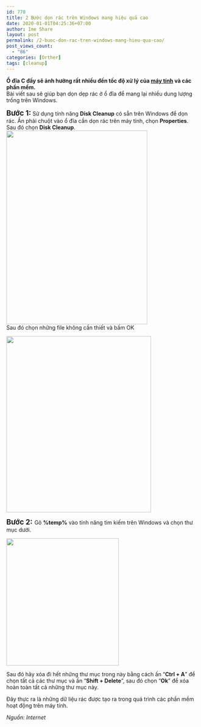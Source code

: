 ```yaml
---
id: 770
title: 2 Bước dọn rác trên Windows mang hiệu quả cao
date: 2020-01-01T04:25:36+07:00
author: Ime Share
layout: post
permalink: /2-buoc-don-rac-tren-windows-mang-hieu-qua-cao/
post_views_count:
  - "86"
categories: [Orther]
tags: [cleanup]
---
```

**Ổ đĩa C đầy sẽ ảnh hưởng rất nhiều đến tốc độ xử lý của <a href="https://fptshop.com.vn/may-tinh-xach-tay" target="_blank" rel="noopener noreferrer">máy tính</a> và các phần mềm.**  
Bài viết sau sẽ giúp bạn dọn dẹp rác ở ổ đĩa để mang lại nhiều dung lượng trống trên Windows.

<span style="font-size: 14pt;"><strong>Bước 1:</strong></span> Sử dụng tính năng **Disk Cleanup** có sẵn trên Windows để dọn rác. Ấn phải chuột vào ổ đĩa cần dọn rác trên máy tính, chọn **Properties**. Sau đó chọn **Disk Cleanup**.  
[<img class="aligncenter wp-image-771 size-full" src="https://anhkevin.github.io/assets/img/uploads/2020/02/clear1.png" alt="" width="370" height="507" srcset="https://anhkevin.github.io/assets/img/uploads/2020/02/clear1.png 370w, https://anhkevin.github.io/assets/img/uploads/2020/02/clear1-219x300.png 219w, https://anhkevin.github.io/assets/img/uploads/2020/02/clear1-109x150.png 109w, https://anhkevin.github.io/assets/img/uploads/2020/02/clear1-300x411.png 300w" sizes="(max-width: 370px) 100vw, 370px" />](https://anhkevin.github.io/assets/img/uploads/2020/02/clear1.png)  
Sau đó chọn những file không cần thiết và bấm OK

[<img class="aligncenter wp-image-772 size-full" src="https://anhkevin.github.io/assets/img/uploads/2020/02/clear2.jpg" alt="" width="380" height="461" srcset="https://anhkevin.github.io/assets/img/uploads/2020/02/clear2.jpg 380w, https://anhkevin.github.io/assets/img/uploads/2020/02/clear2-247x300.jpg 247w, https://anhkevin.github.io/assets/img/uploads/2020/02/clear2-124x150.jpg 124w, https://anhkevin.github.io/assets/img/uploads/2020/02/clear2-300x364.jpg 300w" sizes="(max-width: 380px) 100vw, 380px" />](https://anhkevin.github.io/assets/img/uploads/2020/02/clear2.jpg)

<span style="font-size: 14pt;"><strong>Bước 2:</strong> </span>Gõ **%temp%** vào tính năng tìm kiếm trên Windows và chọn thư mục dưới.

[<img class="aligncenter wp-image-773 size-full" src="https://anhkevin.github.io/assets/img/uploads/2020/02/clear3.jpg" alt="" width="295" height="333" srcset="https://anhkevin.github.io/assets/img/uploads/2020/02/clear3.jpg 295w, https://anhkevin.github.io/assets/img/uploads/2020/02/clear3-266x300.jpg 266w, https://anhkevin.github.io/assets/img/uploads/2020/02/clear3-133x150.jpg 133w" sizes="(max-width: 295px) 100vw, 295px" />](https://anhkevin.github.io/assets/img/uploads/2020/02/clear3.jpg)

Sau đó hãy xóa đi hết những thư mục trong này bằng cách ấn “**Ctrl + A**” để chọn tất cả các thư mục và ấn “**Shift + Delete**”, sau đó chọn “**Ok**” để xóa hoàn toàn tất cả những thư mục này.

Đây thực ra là những dữ liệu rác được tạo ra trong quá trình các phần mềm hoạt động trên máy tính.

_Nguồn: Internet_